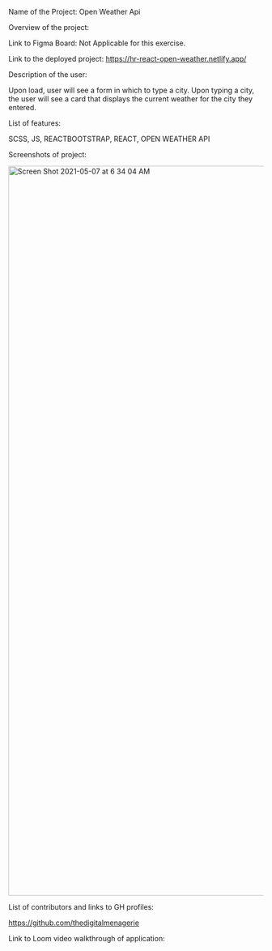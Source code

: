 Name of the Project:
Open Weather Api

Overview of the project:

Link to Figma Board:
Not Applicable for this exercise.

Link to the deployed project:
https://hr-react-open-weather.netlify.app/

Description of the user:

Upon load, user will see a form in which to type a city. Upon typing a city, the user will see a card that displays the current weather for the city they entered.  

List of features:

SCSS, JS, REACTBOOTSTRAP, REACT, OPEN WEATHER API

Screenshots of project:

<img width="1440" alt="Screen Shot 2021-05-07 at 6 34 04 AM" src="https://user-images.githubusercontent.com/76716670/117438624-ccc09a00-aeff-11eb-8e9d-2a69196aec16.png">


List of contributors and links to GH profiles:

https://github.com/thedigitalmenagerie

Link to Loom video walkthrough of application:

